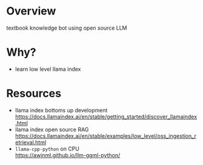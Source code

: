 # Overview
textbook knowledge bot using open source LLM

# Why?
* learn low level llama index

# Resources
* llama index bottoms up development<br>https://docs.llamaindex.ai/en/stable/getting_started/discover_llamaindex.html
* llama index open source RAG<br>https://docs.llamaindex.ai/en/stable/examples/low_level/oss_ingestion_retrieval.html
* `llama-cpp-python` on CPU<br>https://awinml.github.io/llm-ggml-python/